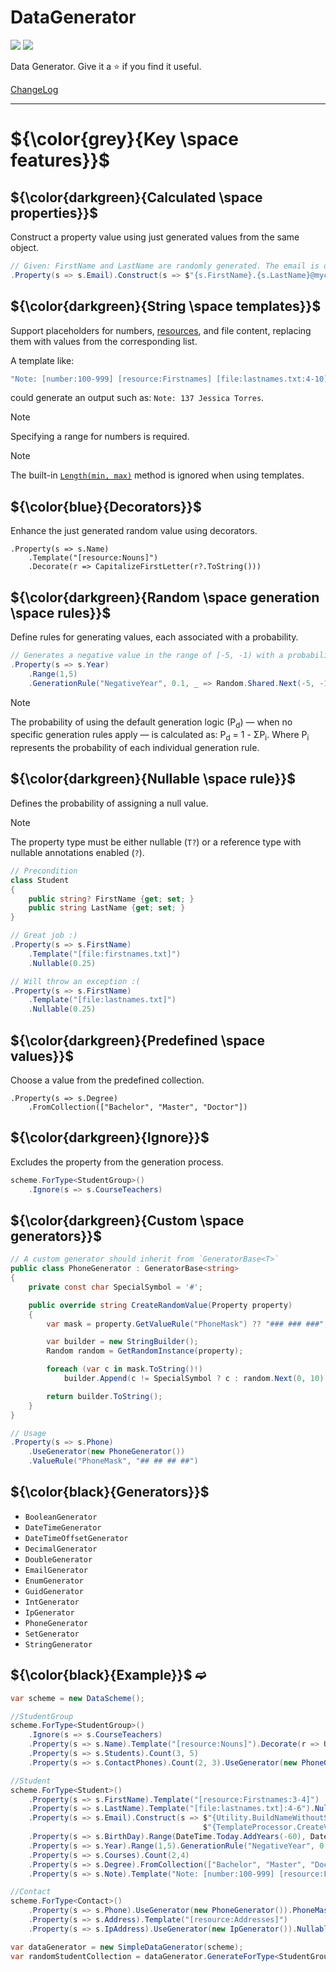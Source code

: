 # DataGenerator

[![](https://img.shields.io/nuget/v/Akov.DataGenerator)](https://www.nuget.org/packages/Akov.DataGenerator/) [![](https://img.shields.io/nuget/dt/akov.datagenerator)](https://www.nuget.org/packages/Akov.DataGenerator/)

 Data Generator. Give it a &#11088; if you find it useful.

 [ChangeLog](https://github.com/akovanev/DataGenerator/wiki#changelog)
 <hr/>

# ${\color{grey}{Key \space features}}$ 
## ${\color{darkgreen}{Calculated \space properties}}$  
Construct a property value using just generated values from the same object.

```csharp
// Given: FirstName and LastName are randomly generated. The email is dynamically constructed. 
.Property(s => s.Email).Construct(s => $"{s.FirstName}.{s.LastName}@mycompany.com") 
```

## ${\color{darkgreen}{String \space templates}}$  

Support placeholders for numbers, [resources](https://github.com/akovanev/DataGenerator/tree/master/DataGenerator/Resources), and file content, replacing them with values from the corresponding list. 

A template like:

```csharp
"Note: [number:100-999] [resource:Firstnames] [file:lastnames.txt:4-10]"
```
could generate an output such as: `Note: 137 Jessica Torres`.

> [!Note]
> Specifying a range for numbers is required.

> [!Note]
> The built-in [`Length(min, max)`](https://github.com/akovanev/DataGenerator/blob/e0843da79550110324b829d6ea437946746c7692/DataGenerator/FluentSyntax/PropertyBuilderExtensions.cs#L50) method is ignored when using templates.

## ${\color{blue}{Decorators}}$

Enhance the just generated random value using decorators. 

```
.Property(s => s.Name)
    .Template("[resource:Nouns]")
    .Decorate(r => CapitalizeFirstLetter(r?.ToString()))
```

## ${\color{darkgreen}{Random \space generation \space rules}}$ 
Define rules for generating values, each associated with a probability.

```csharp
// Generates a negative value in the range of [-5, -1) with a probability of 0.1 (10%).
.Property(s => s.Year)
    .Range(1,5)
    .GenerationRule("NegativeYear", 0.1, _ => Random.Shared.Next(-5, -1))
```

> [!Note]
> The probability of using the default generation logic (P<sub>d</sub>) — when no specific generation rules apply — is calculated as: P<sub>d</sub> = 1 - ΣP<sub>i</sub>.
Where P<sub>i</sub> represents the probability of each individual generation rule.

## ${\color{darkgreen}{Nullable \space rule}}$  

Defines the probability of assigning a null value. 

> [!Note]
> The property type must be either nullable (`T?`) or a reference type with nullable annotations enabled (`?`).
> 
```csharp
// Precondition
class Student
{
    public string? FirstName {get; set; }
    public string LastName {get; set; }
}

// Great job :)
.Property(s => s.FirstName)
    .Template("[file:firstnames.txt]")
    .Nullable(0.25)

// Will throw an exception :(
.Property(s => s.FirstName)
    .Template("[file:lastnames.txt]")
    .Nullable(0.25)
```

## ${\color{darkgreen}{Predefined \space values}}$
Choose a value from the predefined collection.
```
.Property(s => s.Degree)
    .FromCollection(["Bachelor", "Master", "Doctor"])
```

## ${\color{darkgreen}{Ignore}}$
Excludes the property from the generation process.
```csharp
scheme.ForType<StudentGroup>()
    .Ignore(s => s.CourseTeachers)
```

## ${\color{darkgreen}{Custom \space generators}}$  


```csharp
// A custom generator should inherit from `GeneratorBase<T>`
public class PhoneGenerator : GeneratorBase<string>
{
    private const char SpecialSymbol = '#';

    public override string CreateRandomValue(Property property)
    {
        var mask = property.GetValueRule("PhoneMask") ?? "### ### ###";

        var builder = new StringBuilder();
        Random random = GetRandomInstance(property);

        foreach (var c in mask.ToString()!)
            builder.Append(c != SpecialSymbol ? c : random.Next(0, 10).ToString());

        return builder.ToString();
    }
}

// Usage
.Property(s => s.Phone)
    .UseGenerator(new PhoneGenerator())
    .ValueRule("PhoneMask", "## ## ## ##")
```

## ${\color{black}{Generators}}$  


* `BooleanGenerator`
* `DateTimeGenerator`
* `DateTimeOffsetGenerator`
* `DecimalGenerator`
* `DoubleGenerator`
* `EmailGenerator`
* `EnumGenerator`
* `GuidGenerator`
* `IntGenerator`
* `IpGenerator`
* `PhoneGenerator`
* `SetGenerator`
* `StringGenerator`


## ${\color{black}{Example}}$ ➫
```csharp
var scheme = new DataScheme();

//StudentGroup
scheme.ForType<StudentGroup>()
    .Ignore(s => s.CourseTeachers)
    .Property(s => s.Name).Template("[resource:Nouns]").Decorate(r => Utility.CapitalizeFirstLetter(r?.ToString()))
    .Property(s => s.Students).Count(3, 5)
    .Property(s => s.ContactPhones).Count(2, 3).UseGenerator(new PhoneGenerator());

//Student
scheme.ForType<Student>()
    .Property(s => s.FirstName).Template("[resource:Firstnames:3-4]")
    .Property(s => s.LastName).Template("[file:lastnames.txt]:4-6").Nullable(0.25)
    .Property(s => s.Email).Construct(s => $"{Utility.BuildNameWithoutSpaces(s.FirstName, s.LastName)}" + 
                                           $"{TemplateProcessor.CreateValue(Random.Shared,"@[resource:Domains]")}")
    .Property(s => s.BirthDay).Range(DateTime.Today.AddYears(-60), DateTime.Today.AddYears(-16)).Nullable(0.1)
    .Property(s => s.Year).Range(1,5).GenerationRule("NegativeYear", 0.5, _ => Random.Shared.Next(-5, -1))
    .Property(s => s.Courses).Count(2,4)
    .Property(s => s.Degree).FromCollection(["Bachelor", "Master", "Doctor"])
    .Property(s => s.Note).Template("Note: [number:100-999] [resource:Firstnames] [file:lastnames.txt]");

//Contact
scheme.ForType<Contact>()
    .Property(s => s.Phone).UseGenerator(new PhoneGenerator()).PhoneMask("## ## ## ##")
    .Property(s => s.Address).Template("[resource:Addresses]")
    .Property(s => s.IpAddress).UseGenerator(new IpGenerator()).Nullable(0.5);

var dataGenerator = new SimpleDataGenerator(scheme);
var randomStudentCollection = dataGenerator.GenerateForType<StudentGroup>();
```

